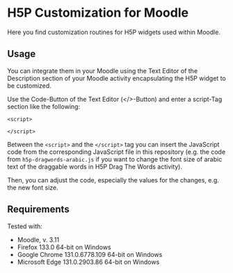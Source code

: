 # H5P Customization for Moodle

Here you find customization routines for H5P widgets used within Moodle.

## Usage

You can integrate them in your Moodle using the Text Editor of the Description section of your Moodle activity encapsulating the H5P widget to be customized.

Use the Code-Button of the Text Editor (</>-Button) and enter a script-Tag section like the following:

```
<script>

</script>
```

Between the `<script>` and the `</script>` tag you can insert the JavaScript code from the corresponding JavaScript file in this repository (e.g. the code from `h5p-dragwords-arabic.js` if you want to change the font size of arabic text of the draggable words in H5P Drag The Words activity).

Then, you can adjust the code, especially the values for the changes, e.g. the new font size.

## Requirements

Tested with:

- Moodle, v. 3.11
- Firefox 133.0 64-bit on Windows
- Google Chrome 131.0.6778.109 64-bit on Windows
- Microsoft Edge 131.0.2903.86 64-bit on Windows

